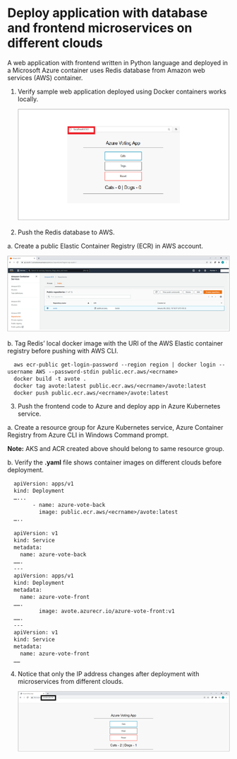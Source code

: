 # Deploy application with database and frontend microservices on different clouds

A web application with frontend written in Python language and deployed in a Microsoft Azure container uses Redis database from Amazon web services (AWS) container.

1. Verify sample web application deployed using Docker containers works locally.

   ![Alt text](https://github.com/Protontech-1803/devops/blob/master/DeployApplicationMicroservicesOnDifferentClouds/img/1.png)
   
2. Push the Redis database to AWS.

a. Create a public Elastic Container Registry (ECR) in AWS account. 

   ![Alt text](https://github.com/Protontech-1803/devops/blob/master/DeployApplicationMicroservicesOnDifferentClouds/img/2.%20a.png)
 
b. Tag Redis’ local docker image with the URI of the AWS Elastic container registry before pushing with AWS CLI.

      aws ecr-public get-login-password --region region | docker login --username AWS --password-stdin public.ecr.aws/<ecrname>
      docker build -t avote .
      docker tag avote:latest public.ecr.aws/<ecrname>/avote:latest
      docker push public.ecr.aws/<ecrname>/avote:latest


3. Push the frontend code to Azure and deploy app in Azure Kubernetes service.

a. Create a resource group for Azure Kubernetes service, Azure Container Registry from  Azure CLI in Windows Command prompt.

**Note:** AKS and ACR created above should belong to same resource group.

b. Verify the **.yaml** file shows container images on different clouds before deployment.


      apiVersion: apps/v1
      kind: Deployment
      …...
            - name: azure-vote-back
              image: public.ecr.aws/<ecrname>/avote:latest
      …..

      apiVersion: v1
      kind: Service
      metadata:
        name: azure-vote-back
      …….
      ---
      apiVersion: apps/v1
      kind: Deployment
      metadata:
        name: azure-vote-front
      …….
              image: avote.azurecr.io/azure-vote-front:v1
      …….
      ---
      apiVersion: v1
      kind: Service
      metadata:
        name: azure-vote-front
      ……

4. Notice that only the IP address changes after deployment with microservices from different clouds.

    ![Alt text](https://github.com/Protontech-1803/devops/blob/master/DeployApplicationMicroservicesOnDifferentClouds/img/4.png)


